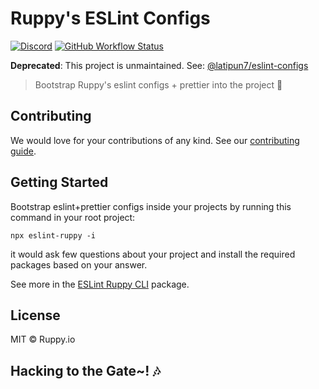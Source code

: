 # Ruppy's ESLint Configs

[![Discord][discord-image]][discord-url]
[![GitHub Workflow Status][workflow-image]][workflow-url]

**Deprecated**: This project is unmaintained. See: [@latipun7/eslint-configs](https://npm.im/@latipun7/eslint-config)

> Bootstrap Ruppy's eslint configs + prettier into the project 🚀

## Contributing

We would love for your contributions of any kind. See our [contributing guide](./.github/contributing.md).

## Getting Started

Bootstrap eslint+prettier configs inside your projects by running this command
in your root project:

```bin
npx eslint-ruppy -i
```

it would ask few questions about your project and install the required packages
based on your answer.

See more in the [ESLint Ruppy CLI][eslint-ruppy-cli] package.

## License

MIT © Ruppy.io

## Hacking to the Gate~! 🎶

[eslint-ruppy-cli]: https://github.com/Ruppyio/eslint-configs/tree/main/packages/eslint-config-ruppy-base#readme "ESLint Ruppy CLI"
[discord-image]: https://img.shields.io/discord/758271814153011201?label=Developers%20Indonesia&logo=discord&style=flat-square
[discord-url]: https://discord.gg/njSj2Nq "Chat and discuss at Developers Indonesia"
[workflow-image]: https://img.shields.io/github/workflow/status/Ruppyio/eslint-configs/Continuous%20Integration%20and%20Continuous%20Delivery%20%E2%9A%99%F0%9F%9A%80?label=CI%2FCD&logo=github%20actions&style=flat-square
[workflow-url]: https://github.com/Ruppyio/eslint-configs/actions "GitHub Actions"

